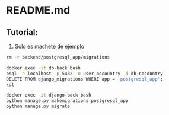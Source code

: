 # README.md

## Tutorial:

1. Solo es machete de ejemplo

```bash
rm -r backend/postgresql_app/migrations

docker exec -it db-back bash
psql -h localhost -p 5432 -U user_nocountry -d db_nocountry
DELETE FROM django_migrations WHERE app = 'postgresql_app';
\dt

docker exec -it django-back bash
python manage.py makemigrations postgresql_app
python manage.py migrate
```

